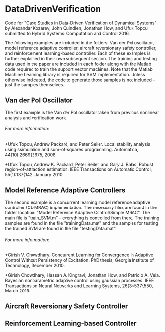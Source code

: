 # DataDrivenVerification

Code for "Case Studies in Data-Driven Verification of Dynamical Systems" by Alexandar Kozarev, John Quindlen, Jonathan How, and Ufuk Topcu submitted to Hybrid Systems: Computation and Control 2016.

The following examples are included in the folders: Van der Pol oscillator, model reference adaptive controller, aircraft reversionary safety controller, and reinforcement learning-based controller.  Each of these examples is further explained in their own subsequent section.  The training and testing data used in the paper are included in each folder along with the Matlab code required to train the support vector machines.  Note that the Matlab Machine Learning library is required for SVM implementation.  Unless otherwise indicated, the code to generate those samples is not included - just the samples themselves.  

## Van der Pol Oscillator
The first example is the Van der Pol oscillator taken from previous nonlinear analysis and verification work.  

###### For more information:

+Ufuk Topcu, Andrew Packard, and Peter Seiler. Local stability analysis using ssimulation and sum-of-squares programming. Automatica, 44(10):2669{2675, 2008.

+Ufuk Topcu, Andrew K. Packard, Peter Seiler, and Gary J. Balas. Robust region-of-attraction estimation. IEEE Transactions on Automatic Control, 55(1):137{142, January 2010.

## Model Reference Adaptive Controllers
The second example is a concurrent learning model reference adaptive controller (CL-MRAC) implementation.  The necessary files are found in the folder location: "Model Reference Adaptive Control/Simple MRAC". The main file is "train_SVM.m" - everything is controlled from there.  The training samples are found in the file "trainingData.mat" and the samples for testing the trained SVM are found in the file "testingData.mat".  

###### For more information:

+Girish V. Chowdhary. Concurrent Learning for Convergence in Adaptive Control Without Persistency of Excitation. PhD thesis, Georgia Institute of Technology, December 2010.

+Girish Chowdhary, Hassan A. Kingravi, Jonathan How, and Patricio A. Vela. Bayesian nonparametric adaptive control using gaussian processes. IEEE Transactions on Neural Networks and Learning Systems, 26(3):537{550, March 2015.

## Aircraft Reversionary Safety Controller

## Reinforcement Learning-based Controller


